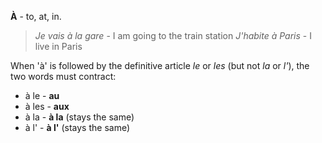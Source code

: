 **À** - to, at, in.

> *Je vais à la gare* - I am going to the train station
> *J'habite à Paris* - I live in Paris

When 'à' is followed by the definitive article *le* or *les* (but not *la* or *l'*), the two words must contract:

* à le - **au**
* à les - **aux**
* à la - **à la** (stays the same)
* à l' - **à l'** (stays the same)